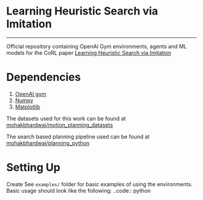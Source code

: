 # Learning Heuristic Search via Imitation
**********

Official repository containing OpenAI Gym environments, agents and ML models for the CoRL paper [Learning Heuristic Search via Imitation](https://arxiv.org/pdf/1707.03034.pdf)

# Dependencies
1. [OpenAI gym](https://gym.openai.com/envs/)
2. [Numpy](http://www.numpy.org/)
3. [Matplotlib](https://matplotlib.org/)

The datasets used for this work can be found at [mohakbhardwaj/motion_planning_datasets](https://github.com/mohakbhardwaj/motion_planning_datasets)

The search based planning pipeline used can be found at [mohakbhardwaj/planning_python](https://github.com/mohakbhardwaj/motion_planning_datasets)

# Setting Up
Create 
See ``examples/`` folder for basic examples of using the environments. Basic usage should look like the following:
..code:: python
		


